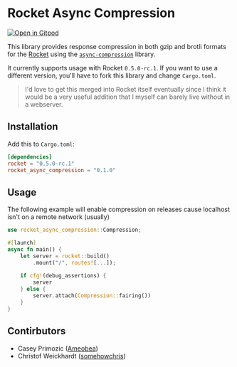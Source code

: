 # Rocket Async Compression
[![Open in Gitpod](https://gitpod.io/button/open-in-gitpod.svg)](https://gitpod.io/#https://github.com/ameobea/rocket_async_compression)

This library provides response compression in both gzip and brotli formats for the [Rocket](https://rocket.rs/) using the [`async-compression`](https://docs.rs/async-compression/0.3.8/async_compression/) library.

It currently supports usage with Rocket `0.5.0-rc.1`.  If you want to use a different version, you'll have to fork this library and change `Cargo.toml`.

> I'd love to get this merged into Rocket itself eventually since I think it would be a very useful addition that I myself can barely live without in a webserver.

## Installation

Add this to `Cargo.toml`:

```toml
[dependencies]
rocket = "0.5.0-rc.1"
rocket_async_compression = "0.1.0"
```

## Usage


The following example will enable compression on releases cause localhost isn't on a remote network (usually)
```rs
use rocket_async_compression::Compression;

#[launch]
async fn main() {
    let server = rocket::build()
        .mount("/", routes![...]);
        
    if cfg!(debug_assertions) {
        server
    } else {
        server.attach(Compression::fairing())
    }
}
```

## Contirbutors
- Casey Primozic ([Ameobea](https://github.com/Ameobea))
- Christof Weickhardt ([somehowchris](https://github.com/somehowchris))
